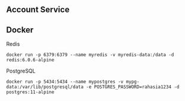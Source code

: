 ## Account Service

## Docker
Redis
```
docker run -p 6379:6379 --name myredis -v myredis-data:/data -d redis:6.0.6-alpine
```

PostgreSQL
```
docker run -p 5434:5434 --name mypostgres -v mypg-data:/var/lib/postgresql/data -e POSTGRES_PASSWORD=rahasia1234 -d postgres:11-alpine
```